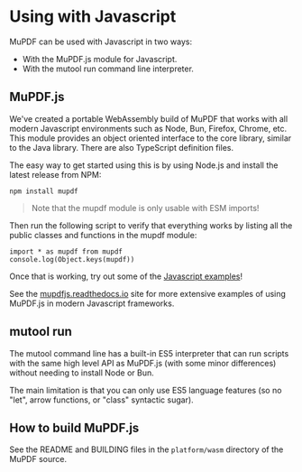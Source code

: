 # Using with Javascript

MuPDF can be used with Javascript in two ways:

* With the MuPDF.js module for Javascript.
* With the mutool run command line interpreter.

## MuPDF.js

We've created a portable WebAssembly build of MuPDF that works with all modern
Javascript environments such as Node, Bun, Firefox, Chrome, etc. This module
provides an object oriented interface to the core library, similar to the Java
library. There are also TypeScript definition files.

The easy way to get started using this is by using Node.js and install
the latest release from NPM:

	npm install mupdf

> Note that the mupdf module is only usable with ESM imports!

Then run the following script to verify that everything works by listing
all the public classes and functions in the mupdf module:

	import * as mupdf from mupdf
	console.log(Object.keys(mupdf))

Once that is working, try out some of the
<a href="../cookbook/javascript/index.html">Javascript examples</a>!

See the [mupdfjs.readthedocs.io](https://mupdfjs.readthedocs.io/) site for more extensive
examples of using MuPDF.js in modern Javascript frameworks.

## mutool run

The mutool command line has a built-in ES5 interpreter that can run scripts
with the same high level API as MuPDF.js (with some minor differences) without
needing to install Node or Bun.

The main limitation is that you can only use ES5 language features (so no
"let", arrow functions, or "class" syntactic sugar).

## How to build MuPDF.js

See the README and BUILDING files in the `platform/wasm` directory of the MuPDF source.
